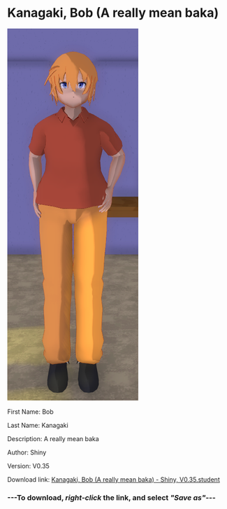 # Kanagaki, Bob (A really mean baka)

<img src = "https://raw.githubusercontent.com/Arbiter1223/Daigaku-Gurashi-Custom-Students/master/Students/Files/Kanagaki%2C%20Bob%20(A%20really%20mean%20baka).png">

First Name: Bob

Last Name: Kanagaki

Description: A really mean baka

Author: Shiny

Version: V0.35

Download link: <a href="https://raw.githubusercontent.com/Arbiter1223/Daigaku-Gurashi-Custom-Students/master/Students/Files/Kanagaki%2C%20Bob%20(A%20really%20mean%20baka)%20-%20Shiny%2C%20V0.35.student">Kanagaki, Bob (A really mean baka) - Shiny, V0.35.student</a>

### ---**To download, _right-click_ the link, and select _"Save as"_**---
